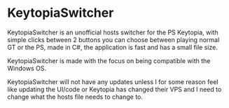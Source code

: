 # KeytopiaSwitcher

KeytopiaSwitcher is an unofficial hosts switcher for the PS Keytopia, with simple clicks between 2 buttons you can choose between playing normal GT or the PS, 
made in C#, the application is fast and has a small file size.

KeytopiaSwitcher is made with the focus on being compatible with the Windows OS.

KeytopiaSwitcher will not have any updates unless I for some reason feel like updating the UI/code or Keytopia has changed their VPS and I need to change what 
the hosts file needs to change to.
